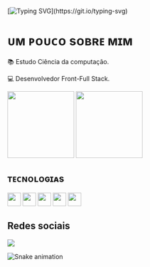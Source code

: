 [![Typing SVG](https://readme-typing-svg.herokuapp.com?font=Fira+Code&pause=1000&color=2196F3&background=FF000000&center=falso&vCenter=falso&repeat=verdadeiro&width=450&height=75&lines=console.log('Seja+bem-vindo'))](https://git.io/typing-svg)

 <div>
   <h1> ᴜᴍ ᴘᴏᴜᴄᴏ sᴏʙʀᴇ ᴍɪᴍ</h1>
   <p>📚 Estudo Ciência da computação.</p>
   <p>💻 Desenvolvedor Front-Full Stack.</p>
 
 </div>
   
 <div>
 
  <img height="150em" src="https://github-readme-stats.vercel.app/api?username=nomegustaa&theme=transparent&show_icons=true)"/>
  <img height="150em" src="https://github-readme-stats.vercel.app/api/top-langs/?username=nomegustaa&layout=compact&langs_count=7&theme=transparent"/>
</div>
 
<div>
 <h2 align="left">ᴛᴇᴄɴᴏʟᴏɢɪᴀs</h2>
 <div align="left">
   <span>
    <img height="30px" src="https://img.shields.io/badge/HTML5-E34F26?style=for-the-badge&logo=html5&logoColor=white"/>
   </span>
  
   <span>
    <img height="30px" src="https://img.shields.io/badge/CSS3-1572B6?style=for-the-badge&logo=css3&logoColor=white"/>
   </span>
  
   <span>
    <img height="30px" src="https://img.shields.io/badge/JavaScript-F7DF1E?style=for-the-badge&logo=javascript&logoColor=black"/>
   </span>
   
   <span>
    <img height="30px" src="https://img.shields.io/badge/React-20232A?style=for-the-badge&logo=react&logoColor=61DAFB"/>
   </span>

   <span>
    <img height="30px" src="https://img.shields.io/badge/Node.js-43853D?style=for-the-badge&logo=node.js&logoColor=white"/>
   </span>
 </div>
</div>

<div>
   <h2> Redes sociais</h2>
  <a href="https://www.linkedin.com/in/gustavo--carvalho-da-silva" target="_blank"><img src="https://img.shields.io/badge/-LinkedIn-%230077B5?style=for-the-badge&logo=linkedin&logoColor=white" target="_blank"></a>
 

   ![Snake animation](https://github.com/nomegustaa/nomegustaa/blob/output/github-contribution-grid-snake.svg)
</div>
